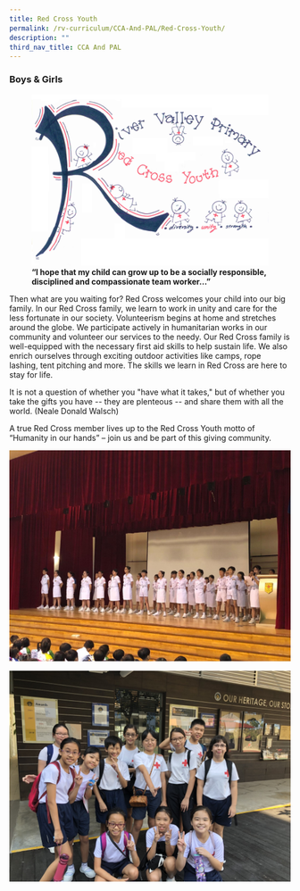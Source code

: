 ```yaml
---
title: Red Cross Youth
permalink: /rv-curriculum/CCA-And-PAL/Red-Cross-Youth/
description: ""
third_nav_title: CCA And PAL
---
```

### Boys & Girls
<figure>

<img src="/images/RV%20Curriculum/CCA%20and%20PAL/Red%20Cross%20Youth/RC%20Youth.png">

<figcaption> <strong>“I hope that my child can grow up to be a socially responsible, disciplined and compassionate team worker…”
</strong> </figcaption>

</figure>

Then what are you waiting for? Red Cross welcomes your child into our big family. In our Red Cross family, we learn to work in unity and care for the less fortunate in our society. Volunteerism begins at home and stretches around the globe. We participate actively in humanitarian works in our community and volunteer our services to the needy. Our Red Cross family is well-equipped with the necessary first aid skills to help sustain life. We also enrich ourselves through exciting outdoor activities like camps, rope lashing, tent pitching and more. The skills we learn in Red Cross are here to stay for life.

It is not a question of whether you "have what it takes," but of whether you take the gifts you have -- they are plenteous -- and share them with all the world. (Neale Donald Walsch)

A true Red Cross member lives up to the Red Cross Youth motto of “Humanity in our hands” – join us and be part of this giving community.

![](/images/RV%20Curriculum/CCA%20and%20PAL/Red%20Cross%20Youth/q1.jpg)

![](/images/RV%20Curriculum/CCA%20and%20PAL/Red%20Cross%20Youth/q2.jpg)

